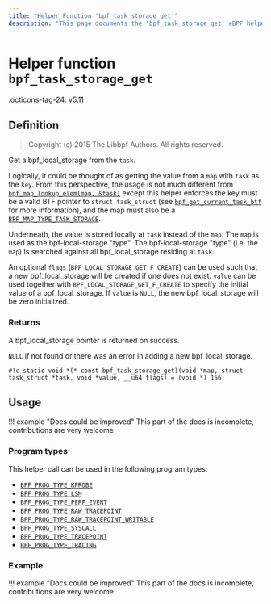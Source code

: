 ```yaml
---
title: "Helper Function 'bpf_task_storage_get'"
description: "This page documents the 'bpf_task_storage_get' eBPF helper function, including its definition, usage, program types that can use it, and examples."
---
```

# Helper function `bpf_task_storage_get`

<!-- [FEATURE_TAG](bpf_task_storage_get) -->
[:octicons-tag-24: v5.11](https://github.com/torvalds/linux/commit/4cf1bc1f10452065a29d576fc5693fc4fab5b919)
<!-- [/FEATURE_TAG] -->

## Definition

> Copyright (c) 2015 The Libbpf Authors. All rights reserved.

Get a bpf_local_storage from the `task`. 

Logically, it could be thought of as getting the value from a `map` with `task` as the `key`. From this perspective, the usage is not much different from [`bpf_map_lookup_elem(map, &task)`](../helper-function/bpf_map_lookup_elem.md) except this helper enforces the key must be a valid BTF pointer to `struct task_struct` (see [`bpf_get_current_task_btf`](../helper-function/bpf_get_current_task_btf.md) for more information), and the map must also be a [`BPF_MAP_TYPE_TASK_STORAGE`](../map-type/BPF_MAP_TYPE_TASK_STORAGE.md). 

Underneath, the value is stored locally at `task` instead of the `map`.  The `map` is used as the bpf-local-storage "type". The bpf-local-storage "type" (i.e. the `map`) is searched against all bpf_local_storage residing at `task`.

An optional `flags` (`BPF_LOCAL_STORAGE_GET_F_CREATE`) can be used such that a new bpf_local_storage will be created if one does not exist. `value` can be used together with `BPF_LOCAL_STORAGE_GET_F_CREATE` to specify the initial value of a bpf_local_storage.  If `value` is `NULL`, the new bpf_local_storage will be zero initialized.

### Returns

A bpf_local_storage pointer is returned on success.

`NULL` if not found or there was an error in adding a new bpf_local_storage.

`#!c static void *(* const bpf_task_storage_get)(void *map, struct task_struct *task, void *value, __u64 flags) = (void *) 156;`


## Usage

!!! example "Docs could be improved"
    This part of the docs is incomplete, contributions are very welcome

### Program types

This helper call can be used in the following program types:

<!-- DO NOT EDIT MANUALLY -->
<!-- [HELPER_FUNC_PROG_REF] -->
 * [`BPF_PROG_TYPE_KPROBE`](../program-type/BPF_PROG_TYPE_KPROBE.md)
 * [`BPF_PROG_TYPE_LSM`](../program-type/BPF_PROG_TYPE_LSM.md)
 * [`BPF_PROG_TYPE_PERF_EVENT`](../program-type/BPF_PROG_TYPE_PERF_EVENT.md)
 * [`BPF_PROG_TYPE_RAW_TRACEPOINT`](../program-type/BPF_PROG_TYPE_RAW_TRACEPOINT.md)
 * [`BPF_PROG_TYPE_RAW_TRACEPOINT_WRITABLE`](../program-type/BPF_PROG_TYPE_RAW_TRACEPOINT_WRITABLE.md)
 * [`BPF_PROG_TYPE_SYSCALL`](../program-type/BPF_PROG_TYPE_SYSCALL.md)
 * [`BPF_PROG_TYPE_TRACEPOINT`](../program-type/BPF_PROG_TYPE_TRACEPOINT.md)
 * [`BPF_PROG_TYPE_TRACING`](../program-type/BPF_PROG_TYPE_TRACING.md)
<!-- [/HELPER_FUNC_PROG_REF] -->

### Example

!!! example "Docs could be improved"
    This part of the docs is incomplete, contributions are very welcome
